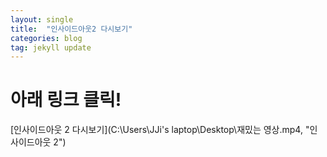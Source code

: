 ```yaml
---
layout: single
title:  "인사이드아웃2 다시보기"
categories: blog
tag: jekyll update
---
```


# 아래 링크 클릭!

[인사이드아웃 2 다시보기](C:\Users\JJi's laptop\Desktop\재밌는 영상.mp4, "인사이드아웃 2")
